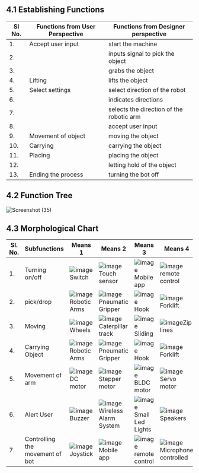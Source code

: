 ## 4.1 Establishing Functions 
|SI No. | Functions from User Perspective | Functions from Designer perspective|
|------|-------------------------------|-----------------------------------|
|1.|Accept user input | start the machine|
|2.||inputs signal to pick the object|
|3.||grabs the object|
|4.|Lifting|lifts the object|
|5.|Select settings | select direction of the robot|
|6.||indicates directions|
|7.||selects the direction of the robotic arm|
|8.||accept user input|
|9.|Movement of object | moving the object|
|10.| Carrying | carrying the object|
|11.| Placing | placing the object|
|12.| |letting hold of the object|
|13.|Ending the process | turning the bot off| 

## 4.2 Function Tree
![Screenshot (35)](https://user-images.githubusercontent.com/100361589/171094807-cb718bd5-0055-43e0-965c-d64a1cb2566a.png)



## 4.3 Morphological Chart
|SI. No. | Subfunctions | Means 1| Means 2| Means 3| Means 4|
|--------|-------------|--------|--------|--------|--------|
|1.|Turning on/off | ![image](https://user-images.githubusercontent.com/105263783/170518616-46579034-305f-48f0-815e-2a2b936b254f.png) Switch |![image](https://user-images.githubusercontent.com/105263783/170519106-353e4bf2-9aa1-48b3-9782-03ad55da4c01.png) Touch sensor |![image](https://user-images.githubusercontent.com/105263783/170519474-9300c995-3d9a-4c4e-9620-99610d1f1b37.png) Mobile app |![image](https://user-images.githubusercontent.com/105263783/170520281-7e92f492-3050-4e0a-9a6b-caba092b0214.png) remote control |
|2.|pick/drop|![image](https://user-images.githubusercontent.com/105263783/170520721-95dd87f1-3e08-495a-8717-918cd7deab38.png) Robotic Arms |![image](https://user-images.githubusercontent.com/105263783/170675460-48494fa9-7e32-4837-b564-8011012f30e5.png)Pneumatic Gripper |![image](https://user-images.githubusercontent.com/105263783/170675757-c8c84734-b8e7-4c35-8a90-3cb2371abee3.png) Hook |![image](https://user-images.githubusercontent.com/105263783/170679183-6562fc3d-513d-4006-88dc-252e15fb3da1.png)Forklift|
|3.|Moving |![image](https://user-images.githubusercontent.com/105263783/170679536-10173e66-f1c9-4c05-88c9-f278ffbe6494.png)Wheels |![image](https://user-images.githubusercontent.com/105263783/170679978-3797cf78-3b1d-4f94-a324-7cf11a02e25b.png) Caterpillar track |![image](https://user-images.githubusercontent.com/105263783/170680580-9780e06f-23c6-4093-99ee-6fe4b44379e9.png) Sliding |![image](https://user-images.githubusercontent.com/105263783/171094464-aabc0fb7-3eb2-43cc-9a3f-7763ba0ae8d1.png)Zip lines |
|4.|Carrying Object |![image](https://user-images.githubusercontent.com/105263783/170520721-95dd87f1-3e08-495a-8717-918cd7deab38.png) Robotic Arms |![image](https://user-images.githubusercontent.com/105263783/170675460-48494fa9-7e32-4837-b564-8011012f30e5.png)Pneumatic Gripper |![image](https://user-images.githubusercontent.com/105263783/170675757-c8c84734-b8e7-4c35-8a90-3cb2371abee3.png) Hook |![image](https://user-images.githubusercontent.com/105263783/170679183-6562fc3d-513d-4006-88dc-252e15fb3da1.png)Forklift|
|5.|Movement of arm |![image](https://user-images.githubusercontent.com/105263783/170681987-14ed0723-bff1-4401-825e-1c0f849dc3fb.png) DC motor |![image](https://user-images.githubusercontent.com/105263783/170682327-5406606f-eaa0-447b-82b7-7677c885ca62.png) Stepper motor |![image](https://user-images.githubusercontent.com/105263783/170682995-2e551427-9e0e-467e-a671-870ee1a4b645.png) BLDC motor |![image](https://user-images.githubusercontent.com/105263783/170683136-77b74e96-7055-4a0f-bb8c-5198a36da4c9.png) Servo motor |
|6.|Alert User |![image](https://user-images.githubusercontent.com/105263783/170683318-24534016-03b5-4025-bcac-a1a48b208e80.png) Buzzer |![image](https://user-images.githubusercontent.com/105263783/170684118-151b7e1d-b62a-4853-9382-c0963035654e.png) Wireless Alarm System |![image](https://user-images.githubusercontent.com/105263783/170684275-6349c045-3799-47c5-8074-5ef34dc8d03f.png) Small Led Lights |![image](https://user-images.githubusercontent.com/105263783/170684484-489fb94e-f7ef-46c8-8802-43b0634fd98e.png) Speakers|
|7.|Controlling the movement of bot | ![image](https://user-images.githubusercontent.com/105263783/171091692-9a1031b6-3e4f-4c24-8ea0-e331b9500b96.png) Joystick|![image](https://user-images.githubusercontent.com/105263783/170519474-9300c995-3d9a-4c4e-9620-99610d1f1b37.png) Mobile app |![image](https://user-images.githubusercontent.com/105263783/170520281-7e92f492-3050-4e0a-9a6b-caba092b0214.png) remote control |![image](https://user-images.githubusercontent.com/105263783/171093123-bfe5229c-582e-4659-96a6-e728da21ca3d.png) Microphone controlled| 
 

